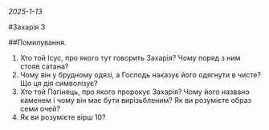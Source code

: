 _2025-1-13_

#Захарія 3

##Помилування.
1. Хто той Ісус, про якого тут говорить Захарія? Чому поряд з ним стояв сатана?
2. Чому він у брудному одязі, а Господь наказує його одягнути в чисте? Що ця дія символізує?
3. Хто той Пагінець, про якого пророкує Захарія? Чому його названо каменем і чому він має бути вирізьбленим? Як ви розумієте образ семи очей?
4. Як ви розумієте вірш 10?

